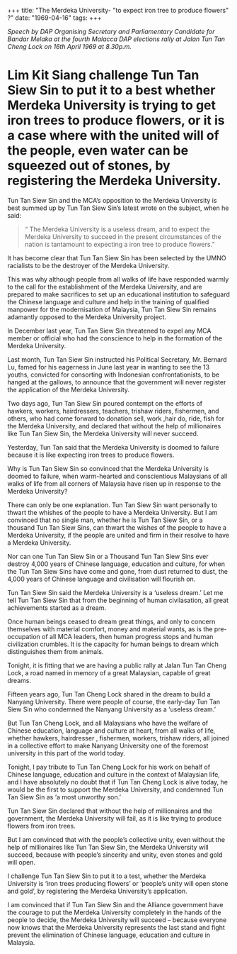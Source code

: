 +++ 
title: "The Merdeka University- "to expect iron tree to produce flowers" ?"
date: "1969-04-16"
tags:
+++

_Speech by DAP Organising Secretary and Parliamentary Candidate for Bandar Melaka at the fourth Malacca DAP elections rally at Jalan Tun Tan Cheng Lock on 16th April 1969 at 8.30p.m._

# Lim Kit Siang challenge Tun Tan Siew Sin to put it to a best whether Merdeka University is trying to get iron trees to produce flowers, or it is a case where with the united will of the people, even water can be squeezed out of stones, by registering the Merdeka University.

Tun Tan Siew Sin and the MCA’s opposition to the Merdeka University is best summed up by Tun Tan Siew Sin’s latest wrote on the subject, when he said:

<blockquote>“ The Merdeka University is a useless dream, and to expect the Merdeka University to succeed in the present circumstances of the nation is tantamount to expecting a iron tree to produce flowers.”</blockquote>

It has become clear that Tun Tan Siew Sin has been selected by the UMNO racialists to be the destroyer of the Merdeka University.</u>

This was why although people from all walks of life have responded warmly to the call for the establishment of the Merdeka University, and are prepared to make sacrifices to set up an educational institution to safeguard the Chinese language and culture and help in the training of qualified manpower for the modernisation of Malaysia, Tun Tan Siew Sin remains adamantly opposed to the Merdeka University project.

In December last year, Tun Tan Siew Sin threatened to expel any MCA member or official who had the conscience to help in the formation of the Merdeka University.

Last month, Tun Tan Siew Sin instructed his Political Secretary, Mr. Bernard Lu, famed for his eagerness in June last year in wanting to see the 13 youths, convicted for consorting with Indonesian confrontationists, to be hanged at the gallows, to announce that the government will never register the application of the Merdeka University.

Two days ago, Tun Tan Siew Sin poured contempt on the efforts of hawkers, workers, hairdressers, teachers, trishaw riders, fishermen, and others, who had come forward to donation sell, work ,hair do, ride, fish for the Merdeka University, and declared that without the help of millionaires like Tun Tan Siew Sin, the Merdeka University will never succeed.

Yesterday, Tun Tan said that the Merdeka University is doomed to failure because it is like expecting iron trees to produce flowers.

Why is Tun Tan Siew Sin so convinced that the Merdeka University is doomed to failure, when warm-hearted and conscientious Malaysians of all walks of life from all corners of Malaysia have risen up in response to the Merdeka University?

There can only be one explanation. Tun Tan Siew Sin want personally to thwart the whishes of the people to have a Merdeka University.
But I am convinced that no single man, whether he is Tun Tan Siew Sin, or a thousand Tun Tan Siew Sins, can thwart the wishes of the people to have a Merdeka University, if the people are united and firm in their resolve to have a Merdeka University.

Nor can one Tun Tan Siew Sin or a Thousand Tun Tan Siew Sins ever destroy 4,000 years of Chinese language, education and culture, for when the Tun Tan Siew Sins have come and gone, from dust returned to dust, the 4,000 years of Chinese language and civilisation will flourish on.

Tun Tan Siew Sin said the Merdeka University is a ‘useless dream.’ Let me tell Tun Tan Siew Sin that from the beginning of human civilasation, all great achievements started as a dream.

Once human beings ceased to dream great things, and only to concern themselves with material comfort, money and material wants, as is the pre-occupation of all MCA leaders, then human progress stops and human civilization crumbles. It is the capacity for human beings to dream which distinguishes them from animals.

Tonight, it is fitting that we are having a public rally at Jalan Tun Tan Cheng Lock, a road named in memory of a great Malaysian, capable of great dreams.

Fifteen years ago, Tun Tan Cheng Lock shared in the dream to build a Nanyang University. There were people of course, the early-day Tun Tan Siew Sin who condemned the Nanyang University as a ‘useless dream.’

But Tun Tan Cheng Lock, and all Malaysians who have the welfare of Chinese education, language and culture at heart, from all walks of life, whether hawkers, hairdresser , fishermen, workers, trishaw riders, all joined in  a collective effort to make Nanyang University one of the foremost university in this part of the world today.

Tonight, I pay tribute to Tun Tan Cheng Lock for his work on behalf of Chinese language, education and culture in the context of Malaysian life, and I have absolutely no doubt that if Tun Tan Cheng Lock is alive today, he would be the first to support the Merdeka University, and condemned Tun Tan Siew Sin as ‘a most unworthy son.’

Tun Tan Siew Sin declared that without the help of millionaires and the government, the Merdeka University will fail, as it is like trying to produce flowers from iron trees.

But I am convinced that with the people’s collective unity, even without the help of millionaires like Tun Tan Siew Sin, the Merdeka University will succeed, because with people’s sincerity and unity, even stones and gold will open.

I challenge Tun Tan Siew Sin to put it to a test, whether the Merdeka University is ‘iron trees producing flowers’ or ‘people’s unity will open stone and gold’, by registering the Merdeka University’s application.

I am convinced that if Tun Tan Siew Sin and the Alliance government have the courage to put the Merdeka University completely in the hands of the people to decide, the Merdeka University will succeed – because everyone now knows that the Merdeka University represents the last stand and fight prevent the elimination of Chinese language, education and culture in Malaysia. 

